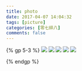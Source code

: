 ```yaml
---
title: photo
date: 2017-04-07 14:04:32
tags: [picture]
categories: [零七碎八]
comments: false
---
```

{% gp 5-3 %}
![](http://oapjp6spr.bkt.clouddn.com/224147.jpg)
![](http://oapjp6spr.bkt.clouddn.com/196232.jpg)
![](http://oapjp6spr.bkt.clouddn.com/18210.jpg)
![](http://oapjp6spr.bkt.clouddn.com/213318.jpg)
![](http://oapjp6spr.bkt.clouddn.com/199301.jpg)

{% endgp %}